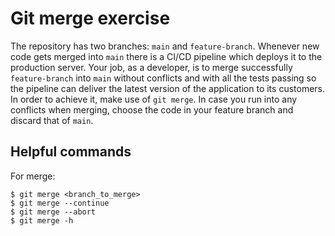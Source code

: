 # Git merge exercise

The repository has two branches: `main` and `feature-branch`. Whenever new code gets merged into
`main` there is a CI/CD pipeline which deploys it to the production server. Your job, as a developer,
is to merge successfully `feature-branch` into `main` without conflicts and with all the tests passing
so the pipeline can deliver the latest version of the application to its customers. In order to achieve
it, make use of `git merge`. In case you run into any conflicts when merging, choose the code in your
feature branch and discard that of `main`.

## Helpful commands

For merge:

```
$ git merge <branch_to_merge>
$ git merge --continue
$ git merge --abort
$ git merge -h
```
